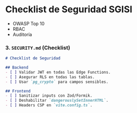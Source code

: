 # Checklist de Seguridad SGISI

- OWASP Top 10
- RBAC
- Auditoría


### **3. `SECURITY.md` (Checklist)**  
```markdown
# Checklist de Seguridad  

## Backend  
- [ ] Validar JWT en todas las Edge Functions.  
- [ ] Asegurar RLS en todas las tablas.  
- [ ] Usar `pg_crypto` para campos sensibles.  

## Frontend  
- [ ] Sanitizar inputs con Zod/Formik.  
- [ ] Deshabilitar `dangerouslySetInnerHTML`.  
- [ ] Headers CSP en `vite.config.ts`.  